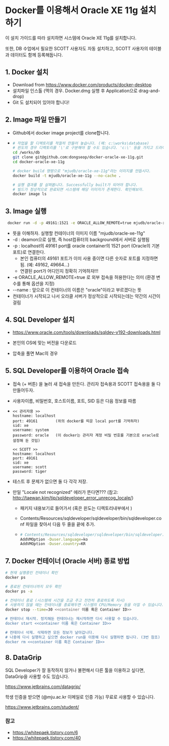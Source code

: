 # Docker를 이용해서 Oracle XE 11g 설치하기

이 설치 가이드를 따라 설치하면 시스템에 Oracle XE 11g를 설치합니다.

또한, DB 수업에서 필요한 SCOTT 사용자도 자동 설치하고, SCOTT 사용자의 테이블과 데이터도 함께 등록해둡니다.

 

## 1. Docker 설치

- Download from https://www.docker.com/products/docker-desktop
- 설치파일 인스톨 (맥의 경우. Docker.dmg 실행 후 Application으로 drag-and-drop)
- Git 도 설치되어 있어야 합니다!



## 2. Image 파일 만들기

- Github에서 docker image project를 clone합니다.

- ```sh
  # 작업을 할 디렉토리를 적절히 만들어 놓습니다. (예: c:\works\database)
  # 윈도의 경우 디렉토리를 '\'로 구분해야 할 수도 있습니다. 'c:\' 등을 가지고 드라이브를 지정해야 할 수도 있습니다.
  cd /works/db
  git clone git@github.com:dongseop/docker-oracle-xe-11g.git
  cd docker-oracle-xe-11g
  
  # docker build 명령으로 "mjudb/oracle-xe-11g"라는 이미지를 만듭시다.
  docker build -t mjudb/oracle-xe-11g --no-cache . 
  
  # 실행 결과를 잘 살펴봅니다. Successfully built가 되어야 합니다.
  # 빌드가 정상적으로 완료되면 시스템에 해당 이미지가 존재한다. 확인해보자.
  docker image ls
  ```



## 3. Image 실행

```sh
 docker run -d -p 49161:1521 -e ORACLE_ALLOW_REMOTE=true mjudb/oracle-xe-11g  --name oracle
```

- 뜻을 이해하자. 실행할 컨테이너의 이미지 이름 "mjudb/oracle-xe-11g"
- -d : deamon으로 실행, 즉 host컴퓨터의 background에서 서버로 실행됨
- -p : localhost의 49161 port를 oracle container의 1521 port (Oracle의 기본 포트)로 연결한다.
  - 본인 컴퓨터의 49161 포트가 이미 사용 중이면 다른 숫자로 포트를 지정하면 됨. (예: 49162, 49664...)
  - 연결된 port가 어디인지 정확히 기억하자!!!
- -e ORACLE_ALLOW_REMOTE=true 로 외부 접속을 허용한다는 의미 (환경 변수를 통해 옵션을 지정)
- --name : 앞으로 이 컨테이너의 이름은 "oracle"이라고 부르겠다는 뜻
- 컨테이너가 시작되고 나서 오라클 서버가 정상적으로 시작되는데는 약간의 시간이 걸림



## 4. SQL Developer 설치

- https://www.oracle.com/tools/downloads/sqldev-v192-downloads.html

- 본인의 OS에 맞는 버전을 다운로드
- 압축을 풀면 Mac의 경우 



## 5. SQL Developer를 이용하여 Oracle 접속

- 접속 (+ 버튼) 을 눌러 새 접속을 만든다. 관리자 접속용과 SCOTT 접속용을 둘 다 만들어두자.

- 사용자이름, 비밀번호, 호스트이름, 포트, SID 등은 다음 정보를 따름

- ```
  << 관리자용 >>
  hostname: localhost
  port: 49161        (위의 docker를 띄운 local port를 기억하자)
  sid: xe
  username: system
  password: oracle   (이 docker는 관리자 계정 비밀 번호를 기본으로 oracle로 설정해 둔 것임)

  << SCOTT >>
  hostname: localhost
  port: 49161      
  sid: xe
  username: scott
  password: tiger
  ```
  
- 테스트 후 문제가 없으면 둘 다 각각 저장.

- 만일 "Locale not recognized" 에러가 뜬다면??? (참고: http://taewan.kim/tip/sqldeveloper_error_unrecog_locale/)

  - 패키지 내용보기로 들어가서 (혹은 윈도는 디렉토리내부에서 )

  - Contents/Resources/sqldeveloper/sqldeveloper/bin/sqldeveloper.conf 파일을 찾아서 다음 두 줄을 끝에 추가.

  - ```sh
    # Contents/Resources/sqldeveloper/sqldeveloper/bin/sqldeveloper.conf 
    AddVMOption -Duser.language=ko
    AddVMOption -Duser.country=KR 
    ```



## 7. Docker 컨테이너 (Oracle 서버) 종료 방법

```sh
# 현재 실행중인 컨테이너 확인
docker ps

# 종료된 컨테이너까지 모두 확인
docker ps -a

# 컨테이너 종료 (시스템에 시간을 조금 주고 천천히 종료하도록 지시) 
# 사용하지 않을 때는 컨테이너를 종료해두면 시스템의 CPU/Memory 등을 아낄 수 있습니다.
docker stop --time=30 <<container 이름 혹은 Container ID>>

# 컨테이너 재시작. 정지해둔 컨테이너는 재시작하면 다시 사용할 수 있습니다.
docker start <<container 이름 혹은 Container ID>>

# 컨테이너 삭제. 삭제하면 모든 정보가 날아갑니다. 
# 나중에 다시 실행하고 싶으면 docker run을 이용해 다시 실행하면 됩니다. (3번 참조)
docker rm <<container 이름 혹은 Container ID>>

```



## 8. DataGrip

SQL Developer가 잘 동작하지 않거나 불편해서 다른 툴을 이용하고 싶다면, DataGrip을 사용할 수도 있습니다.

https://www.jetbrains.com/datagrip/

학생 인증을 받으면 (@mju.ac.kr 이메일로 인증 가능) 무료로 사용할 수 있습니다.

https://www.jetbrains.com/student/



### 참고

- https://whitepaek.tistory.com/6
- https://whitepaek.tistory.com/40



